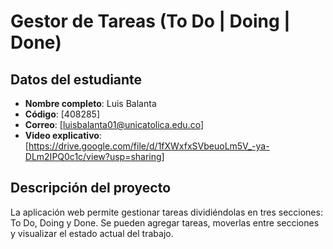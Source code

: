 # Gestor de Tareas (To Do | Doing | Done)

## Datos del estudiante

- **Nombre completo**: Luis Balanta
- **Código**: [408285]
- **Correo**: [luisbalanta01@unicatolica.edu.co]
- **Video explicativo**: [https://drive.google.com/file/d/1fXWxfxSVbeuoLm5V_-ya-DLm2IPQ0c1c/view?usp=sharing]

## Descripción del proyecto

La aplicación web permite gestionar tareas dividiéndolas en tres secciones: To Do, Doing y Done. Se pueden agregar tareas, moverlas entre secciones y visualizar el estado actual del trabajo.
